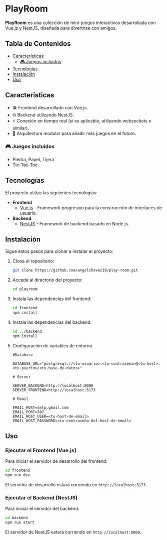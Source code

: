 # PlayRoom

**PlayRoom** es una colección de mini-juegos interactivos desarrollada con Vue.js y NestJS, diseñada para divertirse con amigos.

## Tabla de Contenidos

- [Características](#características)
  - [🎮 Juegos incluidos](#-juegos-incluidos)
- [Tecnologías](#tecnologías)
- [Instalación](#instalación)
- [Uso](#uso)

## Características

- 🛠️ Frontend desarrollado con Vue.js.
- 🌐 Backend utilizando NestJS.
- ⚡ Conexión en tiempo real (si es aplicable, utilizando websockets o similar).
- 🔧 Arquitectura modular para añadir más juegos en el futuro.

### 🎮 Juegos incluidos

- Piedra, Papel, Tijera
- Tic-Tac-Toe.

## Tecnologías

El proyecto utiliza las siguientes tecnologías:

- **Frontend**
  - [Vue.js](https://vuejs.org/) - Framework progresivo para la construcción de interfaces de usuario.
- **Backend**:
  - [NestJS](https://nestjs.com/) - Framework de backend basado en Node.js.

## Instalación

Sigue estos pasos para clonar e instalar el proyecto:

1. Clona el repositorio:

   ```bash
   git clone https://github.com/angelchavez19/play-room.git
   ```

1. Accede al directorio del proyecto:

   ```bash
   cd playroom
   ```

1. Instala las dependencias del frontend:

   ```bash
   cd frontend
   npm install
   ```

1. Instala las dependencias del backend:

   ```bash
   cd ../backend
   npm install
   ```

1. Configuración de variables de entorno

   ```plaintext
   #Database

   DATABASE_URL="postgresql://<tu-usuario>:<tu-contraseña>@<tu-host>:<tu-puerto>/<tu-base-de-datos>"

   # Server

   SERVER_BACKEND=http://localhost:8000
   SERVER_FRONTEND=http://localhost:5173

   # Email

   EMAIL_HOST=smtp.gmail.com
   EMAIL_PORT=587
   EMAIL_HOST_USER=<tu-host-de-email>
   EMAIL_HOST_PASSWORD=<tu-contraseña-del-host-de-email>
   ```

## Uso

### Ejecutar el Frontend (Vue.js)

Para iniciar el servidor de desarrollo del frontend:

```bash
cd frontend
npm run dev
```

El servidor de desarrollo estará corriendo en `http://localhost:5173`.

### Ejecutar el Backend (NestJS)

Para iniciar el servidor del backend:

```bash
cd backend
npm run start
```

El servidor de NestJS estará corriendo en `http://localhost:8000`.
